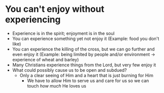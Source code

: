 # You can't enjoy without experiencing

* Experience is in the spirit; enjoyment is in the soul
* You can experience something yet not enjoy it (Example: food you don't like)
* You can experience the killing of the cross, but we can go further and even enjoy it (Example: being limited by people and/or environment -> experience of wheat and barley)
* Many Christians experience things from the Lord, but very few enjoy it
* What could possibly cause us to be open and subdued? 
  * Only a clear seeing of Him and a heart that is just burning for Him
    * We have to allow Him to serve us and care for us so we can touch *how much* He loves us
